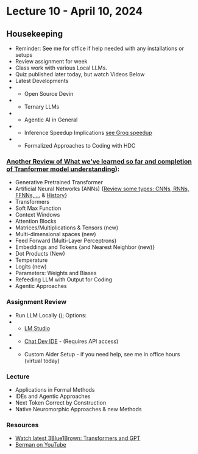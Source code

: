 # Lecture 10 - April 10, 2024

## Housekeeping
- Reminder: See me for office if help needed with any installations or setups
- Review assignment for week
- Class work with various Local LLMs.
- Quiz published later today, but watch Videos Below
- Latest Developments
- * Open Source Devin
- * Ternary LLMs
- * Agentic AI in General
- * Inference Speedup Implications  [see Groq speedup](https://youtu.be/13pnH_8cBUM)
- * Formalized Approaches to Coding with HDC

### [Another Review of What we've learned so far and completion of Tranformer model understanding](https://youtu.be/wjZofJX0v4M)):
- Generative Pretrained Transformer
- Artificial Neural Networks (ANNs) {[Review some types: CNNs, RNNs, FFNNs, ...](https://towardsdatascience.com/the-mostly-complete-chart-of-neural-networks-explained-3fb6f2367464) & [History](https://www.kdnuggets.com/a-brief-history-of-the-neural-networks)}
- Transformers
- Soft Max Function
- Context Windows
- Attention Blocks
- Matrices/Multiplications & Tensors (new)
- Multi-dimensional spaces (new)
- Feed Forward (Multi-Layer Perceptrons)
- Embeddings and Tokens {and Nearest Neighbor (new)}
- Dot Products (New)
- Temperature
- Logits (new)
- Parameters: Weights and Biases
- Refeeding LLM with Output for Coding
- Agentic Approaches

### Assignment Review
- Run LLM Locally (); Options:
- * [LM Studio](https://LMStudio.ai/)
- * [Chat Dev IDE](https://chromewebstore.google.com/detail/chatdev-ide-building-your/dopllopmmfnghbahgbdejnkebfcmomej) - (Requires API access)
- * Custom Aider Setup - if you need help, see me in office hours (virtual today)

### Lecture
- Applications in Formal Methods
- IDEs and Agentic Approaches
- Next Token Correct by Construction
- Native Neuromorphic Approaches & new Methods

### Resources
- [Watch latest 3Blue1Brown: Transformers and GPT](https://youtu.be/eMlx5fFNoYc?si=81fmkft8x9KaSboT)
- [Berman on YouTube](https://www.youtube.com/@matthew_berman)
